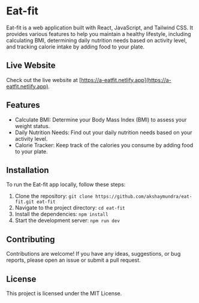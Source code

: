 # Eat-fit

Eat-fit is a web application built with React, JavaScript, and Tailwind CSS. It provides various features to help you maintain a healthy lifestyle, including calculating BMI, determining daily nutrition needs based on activity level, and tracking calorie intake by adding food to your plate.

## Live Website

Check out the live website at [https://a-eatfit.netlify.app](https://a-eatfit.netlify.app).

## Features

- Calculate BMI: Determine your Body Mass Index (BMI) to assess your weight status.
- Daily Nutrition Needs: Find out your daily nutrition needs based on your activity level.
- Calorie Tracker: Keep track of the calories you consume by adding food to your plate.

## Installation

To run the Eat-fit app locally, follow these steps:

1. Clone the repository: `git clone https://github.com/akshaymundra/eat-fit.git eat-fit`
2. Navigate to the project directory: `cd eat-fit`
3. Install the dependencies: `npm install`
4. Start the development server: `npm run dev`

## Contributing

Contributions are welcome! If you have any ideas, suggestions, or bug reports, please open an issue or submit a pull request.

## License

This project is licensed under the MIT License.